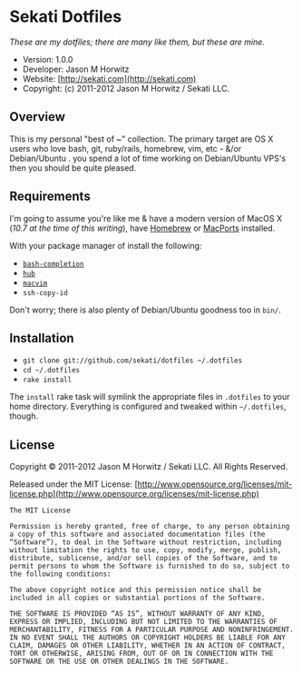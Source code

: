 Sekati Dotfiles
============================
              
_These are my dotfiles; there are many like them, but these are mine._ 

* Version: 1.0.0
* Developer: Jason M Horwitz
* Website: [http://sekati.com](http://sekati.com)
* Copyright: (c) 2011-2012 Jason M Horwitz / Sekati LLC.

## Overview

This is my personal "best of ~" collection. The primary target are OS X users who
love bash, git, ruby/rails, homebrew, vim, etc - &/or Debian/Ubuntu . 
you spend a lot of time working on Debian/Ubuntu VPS's then you should be quite 
pleased.  
                                   
## Requirements

I'm going to assume you're like me & have a modern version of MacOS X (_10.7 at the time of this writing_), have [Homebrew](http://mxcl.github.com/homebrew/) or [MacPorts](http://www.macports.org/) installed. 

With your package manager of install the following: 
                   
* [`bash-completion`](http://bash-completion.alioth.debian.org/)
* [`hub`](https://github.com/defunkt/hub)    
* [`macvim`](http://macvim.org/OSX/index.php)                    
* `ssh-copy-id`

Don't worry; there is also plenty of Debian/Ubuntu goodness too in `bin/`.

## Installation

- `git clone git://github.com/sekati/dotfiles ~/.dotfiles`
- `cd ~/.dotfiles`
- `rake install`

The ``install`` rake task 
will symlink the appropriate files in `.dotfiles` to your home directory. Everything is 
configured and tweaked within `~/.dotfiles`, though.


License
-------------------------------------

Copyright © 2011-2012 Jason M Horwitz / Sekati LLC. All Rights Reserved.

Released under the MIT License: [http://www.opensource.org/licenses/mit-license.php](http://www.opensource.org/licenses/mit-license.php)

	The MIT License

	Permission is hereby granted, free of charge, to any person obtaining a copy of this software and associated documentation files (the “Software”), to deal in the Software without restriction, including without limitation the rights to use, copy, modify, merge, publish, distribute, sublicense, and/or sell copies of the Software, and to permit persons to whom the Software is furnished to do so, subject to the following conditions:

	The above copyright notice and this permission notice shall be included in all copies or substantial portions of the Software.

	THE SOFTWARE IS PROVIDED “AS IS”, WITHOUT WARRANTY OF ANY KIND, EXPRESS OR IMPLIED, INCLUDING BUT NOT LIMITED TO THE WARRANTIES OF MERCHANTABILITY, FITNESS FOR A PARTICULAR PURPOSE AND NONINFRINGEMENT. IN NO EVENT SHALL THE AUTHORS OR COPYRIGHT HOLDERS BE LIABLE FOR ANY CLAIM, DAMAGES OR OTHER LIABILITY, WHETHER IN AN ACTION OF CONTRACT, TORT OR OTHERWISE, ARISING FROM, OUT OF OR IN CONNECTION WITH THE SOFTWARE OR THE USE OR OTHER DEALINGS IN THE SOFTWARE.	
	
